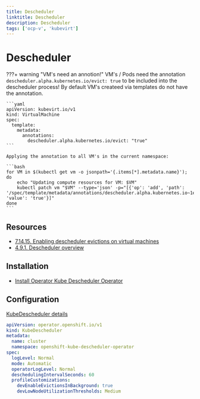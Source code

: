 ```yaml
---
title: Descheduler
linktitle: Descheduler
description: Descheduler
tags: ['ocp-v', 'kubevirt']
---
```

# Descheduler

???+ warning "VM's need an annotion!"
    VM's / Pods need the annotation `descheduler.alpha.kubernetes.io/evict: true` to be included into the descheduler process! By default VM's createed via templates do  not have the annotation.

    ```yaml
    apiVersion: kubevirt.io/v1
    kind: VirtualMachine
    spec:
      template:
        metadata:
          annotations:
            descheduler.alpha.kubernetes.io/evict: "true"
    ```

    Applying the annotation to all VM's in the current namespace:

    ```bash
    for VM in $(kubectl get vm -o jsonpath='{.items[*].metadata.name}'); do
        echo "Updating compute resources for VM: $VM"
        kubectl patch vm "$VM" --type='json' -p="[{'op': 'add', 'path': '/spec/template/metadata/annotations/descheduler.alpha.kubernetes.io~1evict', 'value': 'true'}]"
    done
    ```

## Resources

* [7.14.15. Enabling descheduler evictions on virtual machines](https://docs.redhat.com/en/documentation/openshift_container_platform/4.17/html-single/virtualization/index#virt-enabling-descheduler-evictions)
* [4.9.1. Descheduler overview](https://docs.redhat.com/en/documentation/openshift_container_platform/4.17/html-single/nodes/index#nodes-descheduler-about_nodes-descheduler-about)

## Installation

* [Install Operator Kube Descheduler Operator](https://docs.redhat.com/en/documentation/openshift_container_platform/4.17/html-single/virtualization/index#nodes-descheduler-installing_virt-enabling-descheduler-evictions)

## Configuration

[KubeDescheduler details](https://docs.redhat.com/en/documentation/openshift_container_platform/4.17/html-single/nodes/index#nodes-descheduler-profiles_nodes-descheduler-about)

```yaml hl_lines"8 10"
apiVersion: operator.openshift.io/v1
kind: KubeDescheduler
metadata:
  name: cluster
  namespace: openshift-kube-descheduler-operator
spec:
  logLevel: Normal
  mode: Automatic
  operatorLogLevel: Normal
  deschedulingIntervalSeconds: 60
  profileCustomizations:
    devEnableEvictionsInBackground: true
    devLowNodeUtilizationThresholds: Medium
```
